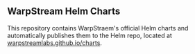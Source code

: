## WarpStream Helm Charts

This repository contains WarpStraem's official Helm charts and automatically
publishes them to the Helm repo, located at [warpstreamlabs.github.io/charts](https://warpstreamlabs.github.io/charts).
